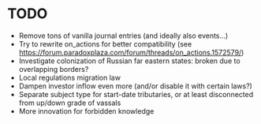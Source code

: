 # TODO

- Remove tons of vanilla journal entries (and ideally also events...)
- Try to rewrite on_actions for better compatibility (see https://forum.paradoxplaza.com/forum/threads/on_actions.1572579/)
- Investigate colonization of Russian far eastern states: broken due to overlapping borders?
- Local regulations migration law
- Dampen investor inflow even more (and/or disable it with certain laws?)
- Separate subject type for start-date tributaries, or at least disconnected from up/down grade of vassals
- More innovation for forbidden knowledge
